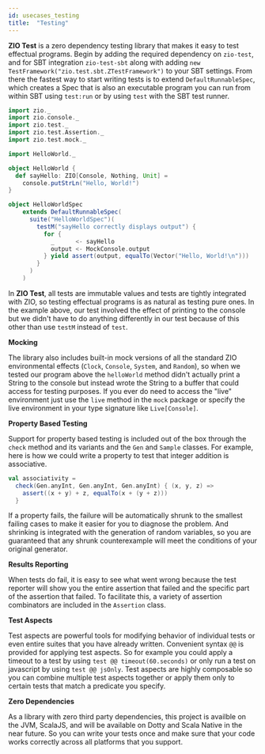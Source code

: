 ```yaml
---
id: usecases_testing
title:  "Testing"
---
```


**ZIO Test** is a zero dependency testing library that makes it easy to test effectual programs. Begin by adding the required dependency on `zio-test`, and for SBT integration `zio-test-sbt` along with adding `new TestFramework("zio.test.sbt.ZTestFramework")` to your SBT settings. From there the fastest way to start writing tests is to extend `DefaultRunnableSpec`, which creates a Spec that is also an executable program you can run from within SBT using `test:run` or by using `test` with the SBT test runner.

```scala
import zio._
import zio.console._
import zio.test._
import zio.test.Assertion._
import zio.test.mock._

import HelloWorld._

object HelloWorld {
  def sayHello: ZIO[Console, Nothing, Unit] =
    console.putStrLn("Hello, World!")
}

object HelloWorldSpec
    extends DefaultRunnableSpec(
      suite("HelloWorldSpec")(
        testM("sayHello correctly displays output") {
          for {
            _      <- sayHello
            output <- MockConsole.output
          } yield assert(output, equalTo(Vector("Hello, World!\n")))
        }
      )
    )
```

In **ZIO Test**, all tests are immutable values and tests are tightly integrated with ZIO, so testing effectual programs is as natural as testing pure ones. In the example above, our test involved the effect of printing to the console but we didn't have to do anything differently in our test because of this other than use `testM` instead of `test`.

**Mocking**

The library also includes built-in mock versions of all the standard ZIO environmental effects (`Clock`, `Console`, `System`, and `Random`), so when we tested our program above the `helloWorld` method didn't actually print a String to the console but instead wrote the String to a buffer that could access for testing purposes. If you ever do need to access the "live" environment just use the `live` method in the `mock` package or specify the live environment in your type signature like `Live[Console]`.

**Property Based Testing**

Support for property based testing is included out of the box through the `check` method and its variants and the `Gen` and `Sample` classes. For example, here is how we could write a property to test that integer addition is associative.

```scala
val associativity =
  check(Gen.anyInt, Gen.anyInt, Gen.anyInt) { (x, y, z) =>
    assert((x + y) + z, equalTo(x + (y + z)))
  }
```

If a property fails, the failure will be automatically shrunk to the smallest failing cases to make it easier for you to diagnose the problem. And shrinking is integrated with the generation of random variables, so you are guaranteed that any shrunk counterexample will meet the conditions of your original generator.

**Results Reporting**

When tests do fail, it is easy to see what went wrong because the test reporter will show you the entire assertion that failed and the specific part of the assertion that failed. To facilitate this, a variety of assertion combinators are included in the `Assertion` class.

**Test Aspects**

Test aspects are powerful tools for modifying behavior of individual tests or even entire suites that you have already written. Convenient syntax `@@` is provided for applying test aspects. So for example you could apply a timeout to a test by using `test @@ timeout(60.seconds)` or only run a test on javascript by using `test @@ jsOnly`. Test aspects are highly composable so you can combine multiple test aspects together or apply them only to certain tests that match a predicate you specify.

**Zero Dependencies**

As a library with zero third party dependencies, this project is availble on the JVM, ScalaJS, and will be available on Dotty and Scala Native in the near future. So you can write your tests once and make sure that your code works correctly across all platforms that you support.